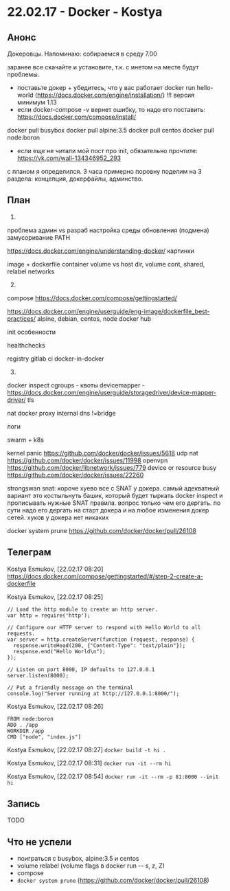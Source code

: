 # 22.02.17 - Docker - Kostya

## Анонс
Докеровцы. Напоминаю: собираемся в среду 7.00

заранее все скачайте и установите, т.к. с инетом на месте будут проблемы.

- поставьте докер + убедитесь, что у вас работает docker run hello-world (https://docs.docker.com/engine/installation/)
!!! версия минимум 1.13
- если docker-compose -v вернет ошибку, то надо его поставить: https://docs.docker.com/compose/install/
 
docker pull busybox
docker pull alpine:3.5
docker pull centos
docker pull node:boron

- если еще не читали мой пост про init, обязательно прочтите: https://vk.com/wall-134346952_293

с планом я определился. 3 часа примерно поровну поделим на 3 раздела: концепция, докерфайлы, админство.

## План



1.
проблема админ vs разраб
     настройка среды
     обновления (подмена)
     замусоривание PATH

https://docs.docker.com/engine/understanding-docker/ картинки

image + dockerfile
container
volume vs host dir, volume cont, shared, relabel
networks

2.
compose  https://docs.docker.com/compose/gettingstarted/

https://docs.docker.com/engine/userguide/eng-image/dockerfile_best-practices/
alpine, debian, centos, node
docker hub

init особенности

healthchecks

registry
gitlab ci
docker-in-docker

3.
docker inspect
cgroups - квоты
devicemapper - https://docs.docker.com/engine/userguide/storagedriver/device-mapper-driver/
tls

nat
docker proxy
internal dns !=bridge

логи

swarm + k8s

kernel panic https://github.com/docker/docker/issues/5618
udp nat https://github.com/docker/docker/issues/11998
openvpn https://github.com/docker/libnetwork/issues/779
device or resource busy https://github.com/docker/docker/issues/22260

strongswan snat: короче хуево все с SNAT у докера. самый адекватный вариант это костыльнуть башик, который будет тыркать docker inspect и прописывать нужные SNAT правила. вопрос только чем его дергать. по сути надо его дергать на старт докера и на любое изменения докер сетей. хуков у докера нет никаких


docker system prune
https://github.com/docker/docker/pull/26108


## Телеграм

Kostya Esmukov, [22.02.17 08:20]
https://docs.docker.com/compose/gettingstarted/#/step-2-create-a-dockerfile

Kostya Esmukov, [22.02.17 08:25]
```
// Load the http module to create an http server.
var http = require('http');

// Configure our HTTP server to respond with Hello World to all requests.
var server = http.createServer(function (request, response) {
  response.writeHead(200, {"Content-Type": "text/plain"});
  response.end("Hello World\n");
});

// Listen on port 8000, IP defaults to 127.0.0.1
server.listen(8000);

// Put a friendly message on the terminal
console.log("Server running at http://127.0.0.1:8000/");
```

Kostya Esmukov, [22.02.17 08:26]
```
FROM node:boron
ADD . /app
WORKDIR /app
CMD ["node", "index.js"]
```

Kostya Esmukov, [22.02.17 08:27]
`docker build -t hi .`

Kostya Esmukov, [22.02.17 08:31]
`docker run -it --rm hi`

Kostya Esmukov, [22.02.17 08:54]
`docker run -it --rm -p 81:8000 --init hi`

## Запись

TODO

## Что не успели

- поиграться с busybox, alpine:3.5 и centos
- volume relabel (volume flags в docker run -- s, z, Z)
- compose
- `docker system prune` (https://github.com/docker/docker/pull/26108)
